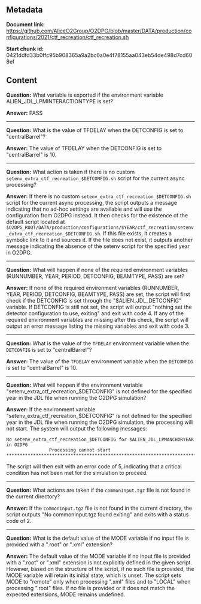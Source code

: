 ## Metadata

**Document link:** https://github.com/AliceO2Group/O2DPG/blob/master/DATA/production/configurations/2021/ctf_recreation/ctf_recreation.sh

**Start chunk id:** 0421ddfd33b0ffc95b908365a9a2bc6a0e4f78155aa043eb54de498d7cd608ef

## Content

**Question:** What variable is exported if the environment variable ALIEN_JDL_LPMINTERACTIONTYPE is set?

**Answer:** PASS

---

**Question:** What is the value of TFDELAY when the DETCONFIG is set to "centralBarrel"?

**Answer:** The value of TFDELAY when the DETCONFIG is set to "centralBarrel" is 10.

---

**Question:** What action is taken if there is no custom `setenv_extra_ctf_recreation_$DETCONFIG.sh` script for the current async processing?

**Answer:** If there is no custom `setenv_extra_ctf_recreation_$DETCONFIG.sh` script for the current async processing, the script outputs a message indicating that no ad-hoc settings are available and will use the configuration from O2DPG instead. It then checks for the existence of the default script located at `$O2DPG_ROOT/DATA/production/configurations/$YEAR/ctf_recreation/setenv_extra_ctf_recreation_$DETCONFIG.sh`. If this file exists, it creates a symbolic link to it and sources it. If the file does not exist, it outputs another message indicating the absence of the setenv script for the specified year in O2DPG.

---

**Question:** What will happen if none of the required environment variables (RUNNUMBER, YEAR, PERIOD, DETCONFIG, BEAMTYPE, PASS) are set?

**Answer:** If none of the required environment variables (RUNNUMBER, YEAR, PERIOD, DETCONFIG, BEAMTYPE, PASS) are set, the script will first check if the DETCONFIG is set through the "$ALIEN_JDL_DETCONFIG" variable. If DETCONFIG is still not set, the script will output "nothing set the detector configuration to use, exiting" and exit with code 4. If any of the required environment variables are missing after this check, the script will output an error message listing the missing variables and exit with code 3.

---

**Question:** What is the value of the `TFDELAY` environment variable when the `DETCONFIG` is set to "centralBarrel"?

**Answer:** The value of the `TFDELAY` environment variable when the `DETCONFIG` is set to "centralBarrel" is 10.

---

**Question:** What will happen if the environment variable "setenv_extra_ctf_recreation_$DETCONFIG" is not defined for the specified year in the JDL file when running the O2DPG simulation?

**Answer:** If the environment variable "setenv_extra_ctf_recreation_$DETCONFIG" is not defined for the specified year in the JDL file when running the O2DPG simulation, the processing will not start. The system will output the following messages:

```
No setenv_extra_ctf_recreation_$DETCONFIG for $ALIEN_JDL_LPMANCHORYEAR in O2DPG
                Processing cannot start
*********************************************************************************************************
```

The script will then exit with an error code of 5, indicating that a critical condition has not been met for the simulation to proceed.

---

**Question:** What actions are taken if the `commonInput.tgz` file is not found in the current directory?

**Answer:** If the `commonInput.tgz` file is not found in the current directory, the script outputs "No commonInput.tgz found exiting" and exits with a status code of 2.

---

**Question:** What is the default value of the MODE variable if no input file is provided with a ".root" or ".xml" extension?

**Answer:** The default value of the MODE variable if no input file is provided with a ".root" or ".xml" extension is not explicitly defined in the given script. However, based on the structure of the script, if no such file is provided, the MODE variable will retain its initial state, which is unset. The script sets MODE to "remote" only when processing ".xml" files and to "LOCAL" when processing ".root" files. If no file is provided or it does not match the expected extensions, MODE remains undefined.